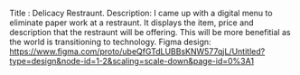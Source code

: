Title : Delicacy Restraunt.
Description: I came up with a digital menu to eliminate paper work at a restraunt. It displays the item, price and description that the
              restraunt will be offering. This will be more benefitial as the world is transitioning to technology.
Figma design: https://www.figma.com/proto/ubeQfGTdLUBBsKNW577qjL/Untitled?type=design&node-id=1-2&scaling=scale-down&page-id=0%3A1
